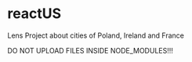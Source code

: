 # reactUS
Lens Project about cities of Poland, Ireland and France

DO NOT UPLOAD FILES INSIDE NODE_MODULES!!!

